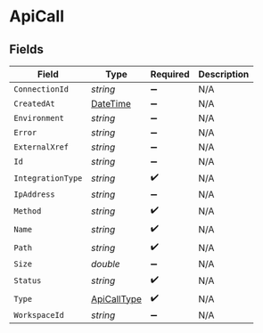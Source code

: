 # ApiCall


## Fields

| Field                                                                                 | Type                                                                                  | Required                                                                              | Description                                                                           |
| ------------------------------------------------------------------------------------- | ------------------------------------------------------------------------------------- | ------------------------------------------------------------------------------------- | ------------------------------------------------------------------------------------- |
| `ConnectionId`                                                                        | *string*                                                                              | :heavy_minus_sign:                                                                    | N/A                                                                                   |
| `CreatedAt`                                                                           | [DateTime](https://learn.microsoft.com/en-us/dotnet/api/system.datetime?view=net-5.0) | :heavy_minus_sign:                                                                    | N/A                                                                                   |
| `Environment`                                                                         | *string*                                                                              | :heavy_minus_sign:                                                                    | N/A                                                                                   |
| `Error`                                                                               | *string*                                                                              | :heavy_minus_sign:                                                                    | N/A                                                                                   |
| `ExternalXref`                                                                        | *string*                                                                              | :heavy_minus_sign:                                                                    | N/A                                                                                   |
| `Id`                                                                                  | *string*                                                                              | :heavy_minus_sign:                                                                    | N/A                                                                                   |
| `IntegrationType`                                                                     | *string*                                                                              | :heavy_check_mark:                                                                    | N/A                                                                                   |
| `IpAddress`                                                                           | *string*                                                                              | :heavy_minus_sign:                                                                    | N/A                                                                                   |
| `Method`                                                                              | *string*                                                                              | :heavy_check_mark:                                                                    | N/A                                                                                   |
| `Name`                                                                                | *string*                                                                              | :heavy_check_mark:                                                                    | N/A                                                                                   |
| `Path`                                                                                | *string*                                                                              | :heavy_check_mark:                                                                    | N/A                                                                                   |
| `Size`                                                                                | *double*                                                                              | :heavy_minus_sign:                                                                    | N/A                                                                                   |
| `Status`                                                                              | *string*                                                                              | :heavy_check_mark:                                                                    | N/A                                                                                   |
| `Type`                                                                                | [ApiCallType](../../Models/Components/ApiCallType.md)                                 | :heavy_check_mark:                                                                    | N/A                                                                                   |
| `WorkspaceId`                                                                         | *string*                                                                              | :heavy_minus_sign:                                                                    | N/A                                                                                   |